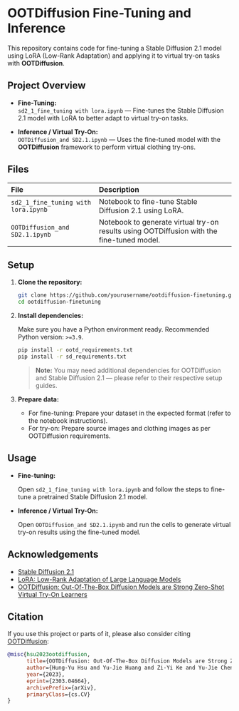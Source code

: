 # OOTDiffusion Fine-Tuning and Inference

This repository contains code for fine-tuning a Stable Diffusion 2.1 model using LoRA (Low-Rank Adaptation) and applying it to virtual try-on tasks with **OOTDiffusion**.

## Project Overview

- **Fine-Tuning:**  
  `sd2_1_fine_tuning with lora.ipynb` — Fine-tunes the Stable Diffusion 2.1 model with LoRA to better adapt to virtual try-on tasks.

- **Inference / Virtual Try-On:**  
  `OOTDiffusion_and SD2.1.ipynb` — Uses the fine-tuned model with the **OOTDiffusion** framework to perform virtual clothing try-ons.

## Files

| File | Description |
|:-----|:------------|
| `sd2_1_fine_tuning with lora.ipynb` | Notebook to fine-tune Stable Diffusion 2.1 using LoRA. |
| `OOTDiffusion_and SD2.1.ipynb` | Notebook to generate virtual try-on results using OOTDiffusion with the fine-tuned model. |

## Setup

1. **Clone the repository:**

    ```bash
    git clone https://github.com/yourusername/ootdiffusion-finetuning.git
    cd ootdiffusion-finetuning
    ```

2. **Install dependencies:**

    Make sure you have a Python environment ready. Recommended Python version: `>=3.9`.

    ```bash
    pip install -r ootd_requirements.txt
    pip install -r sd_requirements.txt
    ```

    > **Note:** You may need additional dependencies for OOTDiffusion and Stable Diffusion 2.1 — please refer to their respective setup guides.

3. **Prepare data:**

    - For fine-tuning: Prepare your dataset in the expected format (refer to the notebook instructions).
    - For try-on: Prepare source images and clothing images as per OOTDiffusion requirements.

## Usage

- **Fine-tuning:**

  Open `sd2_1_fine_tuning with lora.ipynb` and follow the steps to fine-tune a pretrained Stable Diffusion 2.1 model.

- **Inference / Virtual Try-On:**

  Open `OOTDiffusion_and SD2.1.ipynb` and run the cells to generate virtual try-on results using the fine-tuned model.

## Acknowledgements

- [Stable Diffusion 2.1](https://github.com/Stability-AI/stablediffusion)
- [LoRA: Low-Rank Adaptation of Large Language Models](https://arxiv.org/abs/2106.09685)
- [OOTDiffusion: Out-Of-The-Box Diffusion Models are Strong Zero-Shot Virtual Try-On Learners](https://arxiv.org/abs/2303.04664)

## Citation

If you use this project or parts of it, please also consider citing [OOTDiffusion](https://github.com/levihsu/OOTDiffusion):

```bibtex
@misc{hsu2023ootdiffusion,
      title={OOTDiffusion: Out-Of-The-Box Diffusion Models are Strong Zero-Shot Virtual Try-On Learners}, 
      author={Hung-Yu Hsu and Yu-Jie Huang and Zi-Yi Ke and Yu-Jie Chen and Chun-Han Lin and Jia-Bin Huang},
      year={2023},
      eprint={2303.04664},
      archivePrefix={arXiv},
      primaryClass={cs.CV}
}
